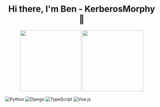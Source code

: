 <h1 align="center">Hi there, I'm Ben - KerberosMorphy 👋</h1>

<p align="center">
  <img height="200" src="https://github-readme-stats.vercel.app/api?username=KerberosMorphy&show=reviews,prs_merged,prs_merged_percentage&hide=commits&show_icons=true&theme=transparent" />
  <img height="200" src="https://github-readme-stats.vercel.app/api/top-langs/?username=KerberosMorphy&theme=transparent&show_icons=true" />
</p>

![Python](https://img.shields.io/badge/-Python-3776AB?logo=python&style=flat&logoColor=ECECEC)
![Django](https://img.shields.io/badge/-Django-0C4B33?style=flat&logo=django&logoColor=F1FFF7)
![TypeScript](https://img.shields.io/badge/-TypeScript-3178c6?style=flat&logo=typescript&logoColor=FFFFFF)
![Vue.js](https://img.shields.io/badge/-Vue.js-4FC08D?style=flat&logo=vue.js&logoColor=ECECEC)

</div>
<!--
## I'm currently working at Dimonoff, as a software developper.
- :brain: I have a ___ from [Laval University](https://www.ulaval.ca/) (Quebec)
- 🔭 I’m currently working on 
- 💬 Ask me about : 
- 📫 How to reach me: 
- :fox_face: 
- ⚡ Fun fact:  -->
